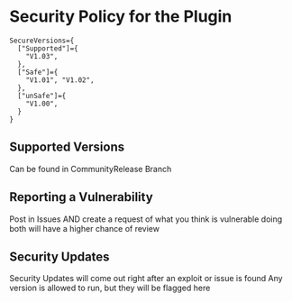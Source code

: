 # Security Policy for the Plugin
```
SecureVersions={
  ["Supported"]={
    "V1.03",
  },
  ["Safe"]={
    "V1.01", "V1.02",
  },
  ["unSafe"]={
    "V1.00",
  }
}
```

## Supported Versions
Can be found in CommunityRelease Branch

## Reporting a Vulnerability
Post in Issues AND create a request of what you think is vulnerable 
doing both will have a higher chance of review

## Security Updates
Security Updates will come out right after an exploit or issue is found
Any version is allowed to run, but they will be flagged here
